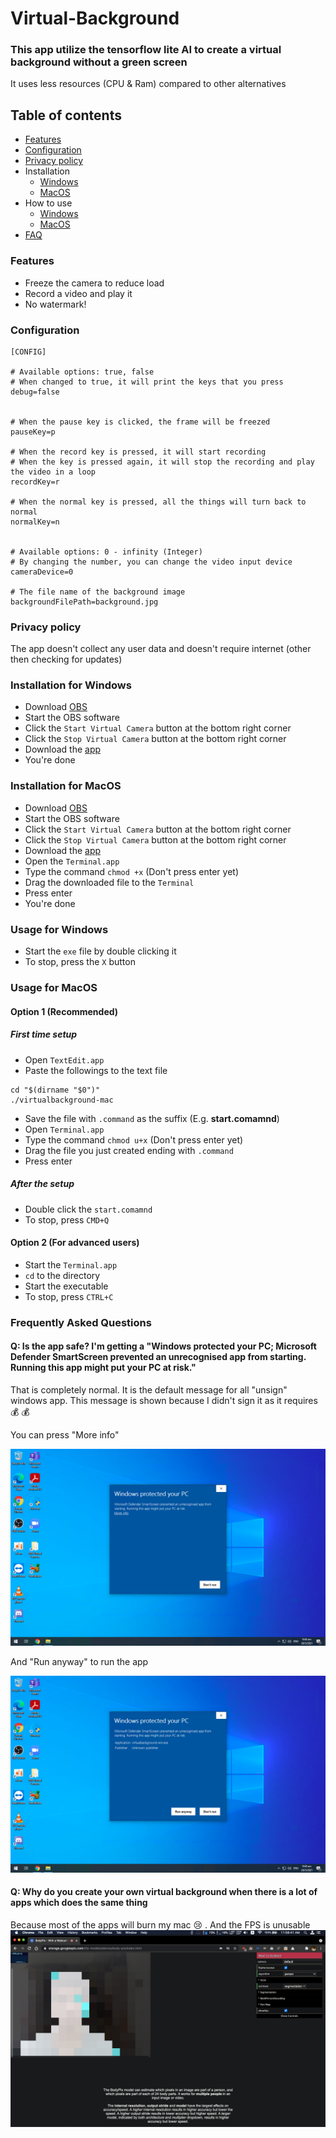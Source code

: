 # Virtual-Background

### This app utilize the tensorflow lite AI to create a virtual background without a green screen
It uses less resources (CPU & Ram) compared to other alternatives

## Table of contents
- [Features](#features)
- [Configuration](#configuration)
- [Privacy policy](#privacy-policy)
- Installation
  - [Windows](#installation-for-windows)
  - [MacOS](#install-mac)
- How to use
  - [Windows](#)
  - [MacOS](#usage-mac)
- [FAQ](#frequently-asked-questions)

### Features
- Freeze the camera to reduce load
- Record a video and play it
- No watermark!

### Configuration
```
[CONFIG]

# Available options: true, false
# When changed to true, it will print the keys that you press
debug=false


# When the pause key is clicked, the frame will be freezed
pauseKey=p

# When the record key is pressed, it will start recording
# When the key is pressed again, it will stop the recording and play the video in a loop
recordKey=r

# When the normal key is pressed, all the things will turn back to normal
normalKey=n


# Available options: 0 - infinity (Integer)
# By changing the number, you can change the video input device
cameraDevice=0

# The file name of the background image
backgroundFilePath=background.jpg
```

### Privacy policy
The app doesn't collect any user data and doesn't require internet (other then checking for updates)

### Installation for Windows
- Download [OBS](https://obsproject.com/download)
- Start the OBS software
- Click the `Start Virtual Camera` button at the bottom right corner
- Click the `Stop Virtual Camera` button at the bottom right corner
- Download the [app](https://github.com/LoSunny/Virtual-Background/releases/download/v0.0.1/virtualbackground-win.exe)
- You're done

### Installation for MacOS
- Download [OBS](https://obsproject.com/download)
- Start the OBS software
- Click the `Start Virtual Camera` button at the bottom right corner
- Click the `Stop Virtual Camera` button at the bottom right corner
- Download the [app](https://github.com/LoSunny/Virtual-Background/releases/download/v0.0.1/virtualbackground-mac)
- Open the `Terminal.app`
- Type the command `chmod +x` (Don't press enter yet)
- Drag the downloaded file to the `Terminal`
- Press enter
- You're done

### Usage for Windows
- Start the `exe` file by double clicking it
- To stop, press the `X` button

### Usage for MacOS
#### Option 1 (Recommended)
##### First time setup
- Open `TextEdit.app`
- Paste the followings to the text file
```
cd "$(dirname "$0")"
./virtualbackground-mac
```
- Save the file with `.command` as the suffix (E.g. **start.comamnd**)
- Open `Terminal.app`
- Type the command `chmod u+x` (Don't press enter yet)
- Drag the file you just created ending with `.command`
- Press enter

##### After the setup
- Double click the `start.comamnd`
- To stop, press `CMD+Q`

#### Option 2 (For advanced users)
- Start the `Terminal.app`
- `cd` to the directory
- Start the executable
- To stop, press `CTRL+C`

### Frequently Asked Questions
#### Q: Is the app safe? I'm getting a "Windows protected your PC; Microsoft Defender SmartScreen prevented an unrecognised app from starting. Running this app might put your PC at risk."
That is completely normal. It is the default message for all "unsign" windows app. This message is shown because I didn't sign it as it requires :moneybag: :moneybag:

You can press "More info"

![](https://github.com/LoSunny/Virtual-Background/raw/main/docs/def1.png)

And "Run anyway" to run the app

![](https://github.com/LoSunny/Virtual-Background/raw/main/docs/def2.png)

#### Q: Why do you create your own virtual background when there is a lot of apps which does the same thing
Because most of the apps will burn my mac :cry: . And the FPS is unusable
![](https://github.com/LoSunny/Virtual-Background/raw/main/docs/burn.jpg)